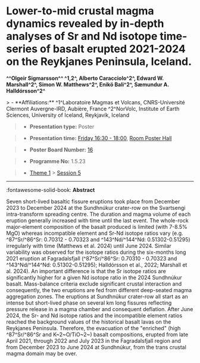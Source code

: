 # Lower-to-mid crustal magma dynamics revealed by in-depth analyses of Sr and Nd isotope time-series of basalt erupted 2021-2024 on the Reykjanes Peninsula, Iceland.

**^^Olgeir Sigmarsson^^ ^1,2^, Alberto Caracciolo^2^, Edward W. Marshall^2^, Simon W. Matthews^2^, Enikö Bali^2^, Sæmundur A. Halldórsson^2^**

<!-- more -->> - **Affiliations:** ^1^Laboratoire Magmas et Volcans, CNRS-Université Clermont Auvergne-IRD, Aubière, France ^2^NorVolc, Institute of Earth Sciences, University of Iceland, Reykjavík, Iceland

> - **Presentation type:** Poster

> - **Presentation time:** [Friday 16:30 - 18:00](../sessions_comparison.md#__tabbed_4_6), [Room Poster Hall](../maps_venue.md#__tabbed_1_1)

> - **Poster Board Number:** [16](../map_poster_boards.md#friday)

> - **Programme No:** 1.5.23

> - [Theme 1](../theme1.md) > [Session 5](../sessions/session-1-5.md)

--- 

:fontawesome-solid-book: **Abstract**

Seven short-lived basaltic fissure eruptions took place from December 2023 to December 2024 at the Sundhnúkur crater-row on the Svartsengi intra-transform spreading centre. The duration and magma volume of each eruption generally increased with time until the last event. The whole-rock major-element composition of the basalt produced is limited (with 7-8.5% MgO) whereas incompatible element and Sr-Nd isotope ratios vary (e.g. ^87^Sr/^86^Sr: 0.70312 - 0.70323 and ^143^Nd/^144^Nd: 0.51302-0.51295) irregularly with time (Matthews et al. 2024) until June 2024. Similar variability was observed for the isotope ratios during the six-months long 2021 eruption at Fagradalsfjall (^87^Sr/^86^Sr: 0.70310 - 0.70323 and ^143^Nd/^144^Nd: 0.51302-0.51295); Halldórsson et al., 2022; Marshall et al. 2024). An important difference is that the Sr isotope ratios are significantly higher for a given Nd isotope ratio in the 2024 Sundhnúkur basalt. Mass-balance criteria exclude significant crustal interaction and consequently, the two eruptions are fed from different deep-seated magma aggregation zones. The eruptions at Sundhnúkur crater-row all start as an intense but short-lived phase on several km long fissures reflecting pressure release in a magma chamber and consequent deflation.
After June 2024, the Sr- and Nd isotope ratios and the incompatible element ratios reached the background values of the historical basalt lavas on the Reykjanes Peninsula. Therefore, the evacuation of the "enriched" (high ^87^Sr/^86^Sr and K~2~O/TiO~2~) basalt compositions, erupted from late April 2021, through 2022 and July 2023 in the Fagradalsfjall region and from December 2023 to June 2024 at Sundhnúkur, from the trans crustal magma domain may be over.

